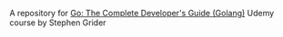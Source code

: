 A repository for [Go: The Complete Developer's Guide (Golang)](https://www.udemy.com/go-the-complete-developers-guide/) Udemy course by Stephen Grider
